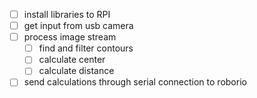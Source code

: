 - [ ] install libraries to RPI
- [ ] get input from usb camera
- [ ] process image stream
    - [ ] find and filter contours
    - [ ] calculate center
    - [ ] calculate distance
- [ ] send calculations through serial connection to roborio
